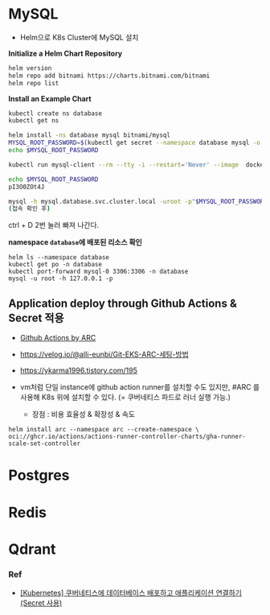 # MySQL
- Helm으로 K8s Cluster에 MySQL 설치

**Initialize a Helm Chart Repository**
```bash
helm version
helm repo add bitnami https://charts.bitnami.com/bitnami
helm repo list
```

**Install an Example Chart**

```bash
kubectl create ns database
kubectl get ns

helm install -ns database mysql bitnami/mysql
MYSQL_ROOT_PASSWORD=$(kubectl get secret --namespace database mysql -o jsonpath="{.data.mysql-root-password}" | base64 -d)
echo $MYSQL_ROOT_PASSWORD

kubectl run mysql-client --rm --tty -i --restart='Never' --image  docker.io/bitnami/mysql:8.0.36-debian-11-r0 --namespace database --env MYSQL_ROOT_PASSWORD=$MYSQL_ROOT_PASSWORD --command -- bash

echo $MYSQL_ROOT_PASSWORD
pI3O0ZOt4J

mysql -h mysql.database.svc.cluster.local -uroot -p"$MYSQL_ROOT_PASSWORD"
(접속 확인 후)
```

ctrl + D 2번 눌러 빠져 나간다.

**namespace `database`에 배포된 리소스 확인**

```
helm ls --namespace database
kubectl get po -n database
kubectl port-forward mysql-0 3306:3306 -n database
mysql -u root -h 127.0.0.1 -p

```
## Application deploy through Github Actions & Secret 적용

- [Github Actions by ARC](https://tech.buzzvil.com/blog/%EC%BF%A0%EB%B2%84%EB%84%A4%ED%8B%B0%EC%8A%A4%EC%97%90%EA%B2%8C-github-actions-%EC%84%A4%EC%B9%98%EC%97%90-%EB%8C%80%ED%95%B4-%EB%AC%BB%EB%8B%A4/)
- https://velog.io/@alli-eunbi/Git-EKS-ARC-세팅-방법
- https://ykarma1996.tistory.com/195

- vm처럼 단일 instance에 github action runner를 설치할 수도 있지만, #ARC 를 사용해 K8s 위에 설치할 수 있다. (= 쿠버네티스 파드로 러너 실행 가능.)
	- 장점 : 비용 효율성 & 확장성 & 속도
```
helm install arc --namespace arc --create-namespace \ oci://ghcr.io/actions/actions-runner-controller-charts/gha-runner-scale-set-controller

```

# Postgres

# Redis

# Qdrant






### Ref
- [[Kubernetes] 쿠버네티스에 데이터베이스 배포하고 애플리케이션 연결하기(Secret 사용)](https://dev-scratch.tistory.com/179)